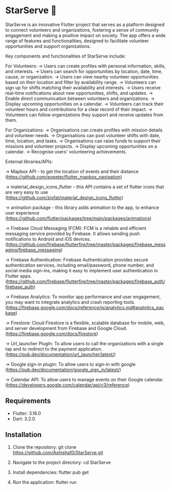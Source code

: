 # StarServe 🌌
StarServe is an innovative Flutter project that serves as a platform designed to connect volunteers and organizations, fostering a sense of community engagement and making a positive impact on society. The app offers a wide range of features and functionalities, designed to facilitate volunteer opportunities and support organizations. 

Key components and functionalities of StarServe include:

For Volunteers:
-> Users can create profiles with personal information, skills, and interests.
-> Users can search for opportunities by location, date, time, cause, or organization.
-> Users can view nearby volunteer opportunities based on their location and filter by availability range.
-> Volunteers can sign up for shifts matching their availability and interests.
-> Users receive real-time notifications about new opportunities, shifts, and updates.
-> Enable direct communication between volunteers and organizations. 
-> Display upcoming opportunities on a calendar.
-> Volunteers can track their volunteer hours and contributions for a clear record of their impact.
-> Volunteers can follow organizations they support and receive updates from them.

For Organizations:
-> Organisations can create profiles with mission details and volunteer needs.
-> Organisations can post volunteer shifts with date, time, location, and tasks.
-> Organisations can raise funds to support their missions and volunteer projects.
-> Display upcoming opportunities on a calendar.
-> Recognise users' volunteering achievements.

External libraries/APIs:

-> Mapbox API - to get the location of events and their distance (https://github.com/eopeter/flutter_mapbox_navigation)

-> material_design_icons_flutter - this API contains a set of flutter icons that are very easy to use (https://github.com/ziofat/material_design_icons_flutter)

-> animation package - this library adds animation to the app, to enhance user experience (https://github.com/flutter/packages/tree/main/packages/animations)

-> Firebase Cloud Messaging (FCM): FCM is a reliable and efficient messaging service provided by Firebase. It allows sending push notifications to Android and iOS devices. (https://github.com/firebase/flutterfire/tree/master/packages/firebase_messaging/firebase_messaging)

-> Firebase Authentication: Firebase Authentication provides secure authentication services, including email/password, phone number, and social media sign-ins, making it easy to implement user authentication in Flutter apps. (https://github.com/firebase/flutterfire/tree/master/packages/firebase_auth/firebase_auth)

-> Firebase Analytics: To monitor app performance and user engagement, you may want to integrate analytics and crash reporting tools. (https://firebase.google.com/docs/reference/js/analytics.md#analytics_package)

-> Firestore: Cloud Firestore is a flexible, scalable database for mobile, web, and server development from Firebase and Google Cloud. (https://firebase.google.com/docs/firestore)

-> Url_launcher PlugIn: To allow users to call the organizations with a single tap and to redirect to the payment application. (https://pub.dev/documentation/url_launcher/latest/)

-> Google sign-in plugin: To allow users to sign-in with google (https://pub.dev/documentation/google_sign_in/latest/)

-> Calendar API: To allow users to manage events on their Google calendar. (https://developers.google.com/calendar/api/v3/reference)


## Requirements
- Flutter: 3.16.0
- Dart: 3.2.0

## Installation

1. Clone the repository:
   git clone https://github.com/Ashisha10/StarServe.git
 
2. Navigate to the project directory:
   cd StarServe

3. Install dependencies:
   flutter pub get

4. Run the application:
   flutter run

